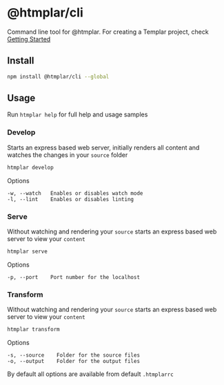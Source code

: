 # @htmplar/cli

Command line tool for @htmplar. For creating a Templar project, check [Getting Started](../README.md)


## Install

``` bash
npm install @htmplar/cli --global
```

## Usage

Run `htmplar help` for full help and usage samples

### Develop
Starts an express based web server, initially renders all content and watches the changes in your `source` folder

``` bash
htmplar develop
```

Options

```
-w, --watch   Enables or disables watch mode
-l, --lint    Enables or disables linting
```

### Serve
Without watching and rendering your `source` starts an express based web server to view your `content`

``` bash
htmplar serve
```

Options

```
-p, --port    Port number for the localhost
```

### Transform
Without watching and rendering your `source` starts an express based web server to view your `content`

``` bash
htmplar transform
```

Options

```
-s, --source    Folder for the source files
-o, --output    Folder for the output files
```

By default all options are available from default `.htmplarrc` 